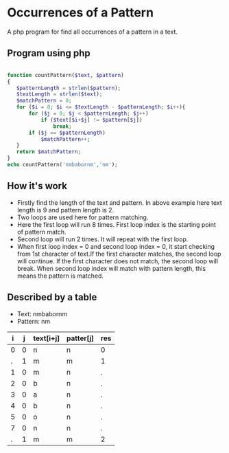 # Occurrences of a Pattern
A php program for find all occurrences of a pattern in a text.

## Program using php
 
 ```php

function countPattern($text, $pattern)
{
    $patternLength = strlen($pattern);
    $textLength = strlen($text);
    $matchPattern = 0;
    for ($i = 0; $i <= $textLength - $patternLength; $i++){
        for ($j = 0; $j < $patternLength; $j++)
            if ($text[$i+$j] != $pattern[$j])
                break;
        if ($j == $patternLength)
            $matchPattern++;
    }
    return $matchPattern;
}
echo countPattern('nmbabornm','nm');
```

## How it's work

- Firstly find the length of the text and pattern.
In above example here text length is 9 and pattern length is 2.
- Two loops are used here for pattern matching.
- Here the first loop will run 8 times. First loop index is the starting point of pattern match.
- Second loop will run 2 times. It will repeat with the first loop.
- When first loop index = 0 and second loop index = 0, it start checking from 1st character of text.If the first character matches, the second loop will continue.
 If the first character does not match, the second loop will break. 
 When second loop index will match with pattern length, this means the pattern is matched.
 
 ## Described by a table
 
 - Text: nmbabornm
 - Pattern: nm
 
 i | j | text[i+j] | patter[j] | res
 --- | --- | --- | --- | ---
 0 | 0 | n | n | 0
  . | 1 | m | m | 1
  1 | 0 | m | n | .
  2 | 0 | b | n | .
 3 | 0 | a | n | .
 4 | 0 | b | n | .
 5 | 0 | o | n | .
 7 | 0 | n | n | .
 . | 1 | m | m | 2
 